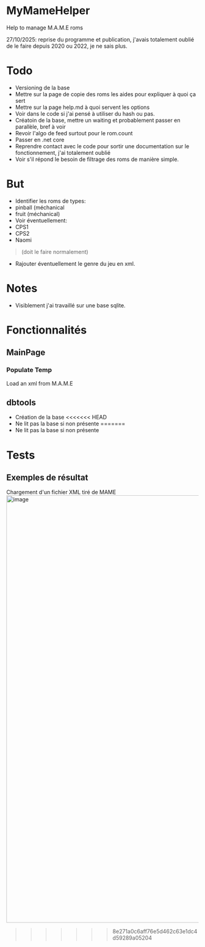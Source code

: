 # MyMameHelper
 Help to manage M.A.M.E roms


27/10/2025: reprise du programme et publication, j'avais totalement oublié de le faire depuis 2020 ou 2022, je ne sais plus.

# Todo
- Versioning de la base
- Mettre sur la page de copie des roms les aides pour expliquer  à quoi ça sert
- Mettre sur la page help.md à quoi servent les options
- Voir dans le code si j'ai pensé à utiliser du hash ou pas.
- Créatoin de la base, mettre un waiting et probablement passer en parallèle, bref à voir
- Revoir l'algo de feed surtout pour le rom.count
- Passer en .net core
- Reprendre contact avec le code pour sortir une documentation sur le fonctionnement, j'ai totalement oublié
- Voir s'il répond le besoin de filtrage des roms de manière simple.

# But
- Identifier les roms de types:
 - pinball (méchanical
 - fruit (méchanical)
- Voir éventuellement:
 - CPS1
 - CPS2
 - Naomi
 > (doit le faire normalement)
- Rajouter éventuellement le genre du jeu en xml.

# Notes
- Visiblement j'ai travaillé sur une base sqlite.

# Fonctionnalités
## MainPage
### Populate Temp
Load an xml from M.A.M.E


## dbtools
- Création de la base
<<<<<<< HEAD
- Ne lit pas la base si non présente
=======
- Ne lit pas la base si non présente

# Tests
## Exemples de résultat
Chargement d'un fichier XML tiré de MAME
<img width="2304" height="1117" alt="image" src="https://github.com/user-attachments/assets/eda39a20-bc90-4ac8-b870-c2b851ef8525" />
>>>>>>> 8e271a0c6aff76e5d462c63e1dc4d59289a05204
